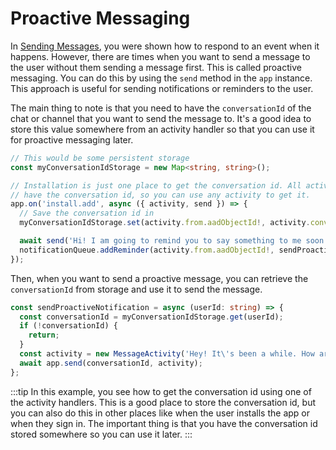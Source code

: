 # Proactive Messaging

In [Sending Messages](./), you were shown how to respond to an event when it happens. However, there are times when you want to send a message to the user without them sending a message first. This is called proactive messaging. You can do this by using the `send` method in the `app` instance. This approach is useful for sending notifications or reminders to the user.

The main thing to note is that you need to have the `conversationId` of the chat or channel that you want to send the message to. It's a good idea to store this value somewhere from an activity handler so that you can use it for proactive messaging later.

```ts
// This would be some persistent storage
const myConversationIdStorage = new Map<string, string>();

// Installation is just one place to get the conversation id. All activities
// have the conversation id, so you can use any activity to get it.
app.on('install.add', async ({ activity, send }) => {
  // Save the conversation id in 
  myConversationIdStorage.set(activity.from.aadObjectId!, activity.conversation.id);

  await send('Hi! I am going to remind you to say something to me soon!');
  notificationQueue.addReminder(activity.from.aadObjectId!, sendProactiveNotification, 10_000);
});
```

Then, when you want to send a proactive message, you can retrieve the `conversationId` from storage and use it to send the message.

```ts
const sendProactiveNotification = async (userId: string) => {
  const conversationId = myConversationIdStorage.get(userId);
  if (!conversationId) {
    return;
  }
  const activity = new MessageActivity('Hey! It\'s been a while. How are you?');
  await app.send(conversationId, activity);
};
```

:::tip
In this example, you see how to get the conversation id using one of the activity handlers. This is a good place to store the conversation id, but you can also do this in other places like when the user installs the app or when they sign in. The important thing is that you have the conversation id stored somewhere so you can use it later.
:::